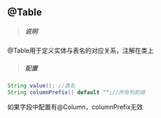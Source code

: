 ## @Table

> ##### 说明

@Table用于定义实体与表名的对应关系，注解在类上

> ##### 配置

```java
String value(); //表名
String columnPrefix() default "";//所有列前缀
```

如果字段中配置有@Column，columnPrefix无效

